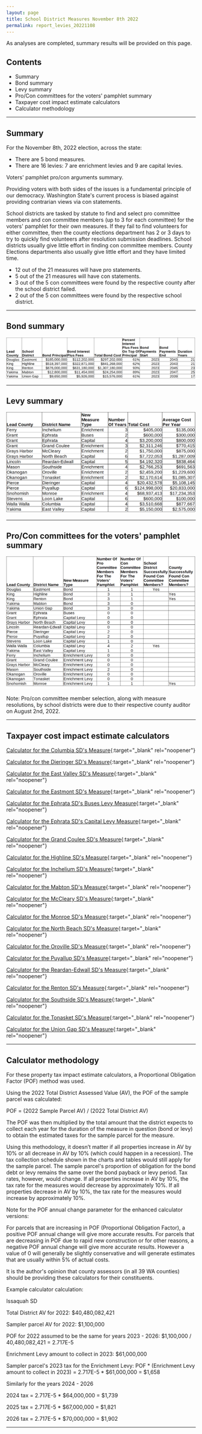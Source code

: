 ```yaml
---
layout: page
title: School District Measures November 8th 2022
permalink: report_levies_20221108
---
```


As analyses are completed, summary results will be provided on this page.

## Contents
- Summary
- Bond summary
- Levy summary
- Pro/Con committees for the voters' pamphlet summary
- Taxpayer cost impact estimate calculators
- Calculator methodology

___

## Summary
For the November 8th, 2022 election, across the state:
- There are 5 bond measures.
- There are 16 levies: 7 are enrichment levies and 9 are capital levies.

Voters' pamphlet pro/con arguments summary. 

Providing voters with both sides of the issues is a fundamental principle of our democracy. Washington State's current 
process is biased against providing contrarian views via con statements.

School districts are tasked by statute to find and select pro committee members and con committee members (up to 3 for each committee) for 
the voters' pamphlet for their own measures. If they fail to find volunteers for either committee, then the 
county elections department has 2 or 3 days to try to quickly find volunteers after resolution submission deadlines. 
School districts usually give little effort in finding con committee members. County Elections departments also usually 
give little effort and they have limited time.

- 12 out of the 21 measures will have pro statements.
- 5 out of the 21 measures will have con statements.
- 3 out of the 5 con committees were found by the respective county after the school district failed.
- 2 out of the 5 con committees were found by the respective school district.

___

## Bond summary

![Bond summary table](pagesManual/LeviesReport/20221108/BondSummaryTable.png "Bond summary table")

___

## Levy summary

![Levy summary table](pagesManual/LeviesReport/20221108/LevySummaryTable.png "Levy summary table")

___

## Pro/Con committees for the voters' pamphlet summary

![Pro con committees summary table](pagesManual/LeviesReport/20221108/ProConCommitteeSummaryTable.png "Pro con committees summary table")

Note: Pro/con committee member selection, along with measure resolutions, by school districts were due to their respective county auditor on August 2nd, 2022.

___

## Taxpayer cost impact estimate calculators

[Calculator for the Columbia SD's Measure](calculator_columbia_20221108_enhanced){:target="_blank" rel="noopener"}

[Calculator for the Dieringer SD's Measure](calculator_dieringer_20221108_enhanced){:target="_blank" rel="noopener"}

[Calculator for the East Valley SD's Measure](calculator_east_valley_20221108_enhanced){:target="_blank" rel="noopener"}

[Calculator for the Eastmont SD's Measure](calculator_eastmont_20221108_enhanced){:target="_blank" rel="noopener"}

[Calculator for the Ephrata SD's Buses Levy Measure](calculator_ephrata_buses_20221108_enhanced){:target="_blank" rel="noopener"}

[Calculator for the Ephrata SD's Capital Levy Measure](calculator_ephrata_capital_20221108_enhanced){:target="_blank" rel="noopener"}

[Calculator for the Grand Coulee SD's Measure](calculator_grand_coulee_20221108_enhanced){:target="_blank" rel="noopener"}

[Calculator for the Highline SD's Measure](calculator_highline_20221108_enhanced){:target="_blank" rel="noopener"}

[Calculator for the Inchelium SD's Measure](calculator_inchelium_20221108_enhanced){:target="_blank" rel="noopener"}

[Calculator for the Mabton SD's Measure](calculator_mabton_20221108_enhanced){:target="_blank" rel="noopener"}

[Calculator for the McCleary SD's Measure](calculator_mccleary_20221108_enhanced){:target="_blank" rel="noopener"}

[Calculator for the Monroe SD's Measure](calculator_monroe_20221108_enhanced){:target="_blank" rel="noopener"}

[Calculator for the North Beach SD's Measure](calculator_north_beach_capital_20221108_enhanced){:target="_blank" rel="noopener"}

[Calculator for the Oroville SD's Measure](calculator_oroville_20221108_enhanced){:target="_blank" rel="noopener"}

[Calculator for the Puyallup SD's Measure](calculator_puyallup_capital_20221108_enhanced){:target="_blank" rel="noopener"}

[Calculator for the Reardan-Edwall SD's Measure](calculator_reardan_edwall_capital_20221108_enhanced){:target="_blank" rel="noopener"}

[Calculator for the Renton SD's Measure](calculator_renton_20221108_enhanced){:target="_blank" rel="noopener"}

[Calculator for the Southside SD's Measure](calculator_southside_20221108_enhanced){:target="_blank" rel="noopener"}

[Calculator for the Tonasket SD's Measure](calculator_tonasket_20221108_enhanced){:target="_blank" rel="noopener"}

[Calculator for the Union Gap SD's Measure](calculator_union_gap_20221108_enhanced){:target="_blank" rel="noopener"}

___

## Calculator methodology

For these property tax impact estimate calculators, a Proportional Obligation Factor (POF) method was used.

Using the 2022 Total District Assessed Value (AV), the POF of the sample parcel was calculated:

POF = (2022 Sample Parcel AV) / (2022 Total District AV)

The POF was then multiplied by the total amount that the district expects to collect each year for the duration of the measure in question (bond or levy) 
to obtain the estimated taxes for the sample parcel for the measure.

Using this methodology, it doesn’t matter if all properties increase in AV by 10% or all decrease in AV by 10% (which could happen in a recession). 
The tax collection schedule shown in the charts and tables would still apply for the sample parcel. The sample parcel's proportion of obligation for the bond debt 
or levy remains the same over the bond payback or levy period. Tax rates, however, would change. If all properties increase in AV by 10%, the tax rate for the measures would 
decrease by approximately 10%. If all properties decrease in AV by 10%, the tax rate for the measures would increase by approximately 10%.

Note for the POF annual change parameter for the enhanced calculator versions:

For parcels that are increasing in POF (Proportional Obligation Factor), a positive POF annual change will give more accurate results. 
For parcels that are decreasing in POF due to rapid new construction or for other reasons, a negative POF annual change will give more accurate results. 
However a value of 0 will generally be slightly conservative and will generate estimates that are usually within 5% of actual costs. 

It is the author's opinion that county assessors (in all 39 WA counties) should be providing these calculators for their constituents. 

Example calculator calculation:

Issaquah SD

Total District AV for 2022: $40,480,082,421

Sampler parcel AV for 2022: $1,100,000

POF for 2022 assumed to be the same for years 2023 - 2026: $1,100,000 / 40,480,082,421 = 2.717E-5

Enrichment Levy amount to collect in 2023: $61,000,000

Sampler parcel's 2023 tax for the Enrichment Levy: POF * (Enrichment Levy amount to collect in 2023) = 2.717E-5 * $61,000,000 = $1,658

Similarly for the years 2024 - 2026

2024 tax = 2.717E-5 * $64,000,000 = $1,739

2025 tax = 2.717E-5 * $67,000,000 = $1,821

2026 tax = 2.717E-5 * $70,000,000 = $1,902


___

